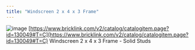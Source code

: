 ```yaml
---
title: "Windscreen 2 x 4 x 3 Frame"
---
```


![image](https://gyazo.com/856cb5324d0e93326aac0bac9b7e698e/thumb/1000)
[https://www.bricklink.com/v2/catalog/catalogitem.page?id=130049#T=C](https://www.bricklink.com/v2/catalog/catalogitem.page?id=130049#T=C)
Windscreen 2 x 4 x 3 Frame - Solid Studs
